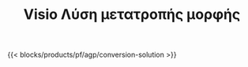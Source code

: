 ﻿---
title: Visio Λύση μετατροπής μορφής 
weight: 7730
url: /el/conversion
limit: 
description: API και δωρεάν εφαρμογές για μετατροπή μορφών αρχείων VSDX, VSX, VTX, VDX, VSSX, VSTX, VSDM, VSSM και VSTM
---
{{< blocks/products/pf/agp/conversion-solution >}} 